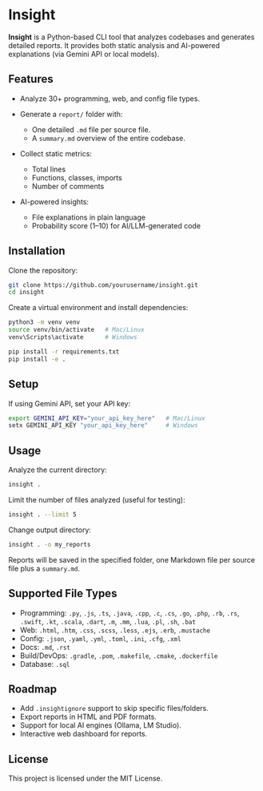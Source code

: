 # Insight

**Insight** is a Python-based CLI tool that analyzes codebases and generates detailed reports.
It provides both static analysis and AI-powered explanations (via Gemini API or local models).

## Features

* Analyze 30+ programming, web, and config file types.
* Generate a `report/` folder with:

  * One detailed `.md` file per source file.
  * A `summary.md` overview of the entire codebase.
* Collect static metrics:

  * Total lines
  * Functions, classes, imports
  * Number of comments
* AI-powered insights:

  * File explanations in plain language
  * Probability score (1–10) for AI/LLM-generated code

## Installation

Clone the repository:

```bash
git clone https://github.com/yourusername/insight.git
cd insight
```

Create a virtual environment and install dependencies:

```bash
python3 -m venv venv
source venv/bin/activate   # Mac/Linux
venv\Scripts\activate      # Windows

pip install -r requirements.txt
pip install -e .
```

## Setup

If using Gemini API, set your API key:

```bash
export GEMINI_API_KEY="your_api_key_here"   # Mac/Linux
setx GEMINI_API_KEY "your_api_key_here"     # Windows
```

## Usage

Analyze the current directory:

```bash
insight .
```

Limit the number of files analyzed (useful for testing):

```bash
insight . --limit 5
```

Change output directory:

```bash
insight . -o my_reports
```

Reports will be saved in the specified folder, one Markdown file per source file plus a `summary.md`.

## Supported File Types

* Programming: `.py`, `.js`, `.ts`, `.java`, `.cpp`, `.c`, `.cs`, `.go`, `.php`, `.rb`, `.rs`, `.swift`, `.kt`, `.scala`, `.dart`, `.m`, `.mm`, `.lua`, `.pl`, `.sh`, `.bat`
* Web: `.html`, `.htm`, `.css`, `.scss`, `.less`, `.ejs`, `.erb`, `.mustache`
* Config: `.json`, `.yaml`, `.yml`, `.toml`, `.ini`, `.cfg`, `.xml`
* Docs: `.md`, `.rst`
* Build/DevOps: `.gradle`, `.pom`, `.makefile`, `.cmake`, `.dockerfile`
* Database: `.sql`

## Roadmap

* Add `.insightignore` support to skip specific files/folders.
* Export reports in HTML and PDF formats.
* Support for local AI engines (Ollama, LM Studio).
* Interactive web dashboard for reports.

## License

This project is licensed under the MIT License.


